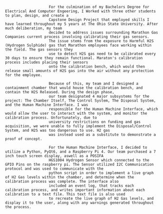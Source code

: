                         For the culmination of my Bachelors Degree for Electrical And Computer Engeering, I Worked with three other students to plan, design, and create a
                        Capstone Design Project that employed skills I have learned throughout my 5 years at The Ohio State University. After much deliberation, my team
                        decided to address issues surrounding Marathon Gas Companies current process involving calibrating their gas sensors.
                        The issue stems from the exposure to Harmful H2S (Hydrogen Sulphide) gas that Marathon employees face working within the field. The gas sensors they
                        use to detect H2S gas need to be calibrated every 30 days to ensure they remain functional. Maraton's calibration process includes placing their sensors
                        onto the calibration bench, which would then release small amounts of H2S gas into the air without any protection for the employee.
                        
                        Because of this, my team and I designed a containment chamber that would house the calibration bench, and contain the H2S Released. During the design phase,
                        our team designated 4 major subsystems for the project: The Chamber Itself, The Control System, The Disposal System, and the Human Machine Interface. I was
                        responsible for the Human Machine Interface, which would allow the user to interact with the system, and monitor the calibration process. Unfortunately, due to
                        university restrictions on funding and gas acquisition, we were unable to fully implement the Disposal/Control System, and H2S was too dangerous to use. H2 gas
                        was instead used as a substitute to demonstrate a proof of concept.

                        For the Human Machine Interface, I decided to utilize a Python, PyQt6, and a Raspberry Pi 4. Our team purchased a 7 inch touch screen display, aswell as a POSIFA
                        HGS1004 Hydrogen Sensor which connected to the GPIO Pins on the raspberry pi. The Sensor utilized I2C Communication protocol and was used to communicate with the
                        python script in order to implement a live graph of H2 Gas levels within the chamber, and determine when the calibration process was complete. The interface also
                        included an event log, that tracks each calibration process, and writes important information about each calibration to a text file. This text file is also used
                        to recreate the live graph of H2 Gas levels, and display it to the user, along with any warnings generated throughout the process.

